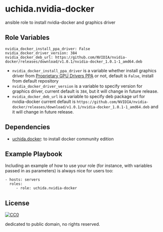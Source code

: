 uchida.nvidia-docker
====================

ansible role to install nvidia-docker and graphics driver

Role Variables
--------------

```
nvidia_docker_install_ppa_driver: False
nvidia_docker_driver_version: 384
nvidia_docker_deb_url: https://github.com/NVIDIA/nvidia-docker/releases/download/v1.0.1/nvidia-docker_1.0.1-1_amd64.deb
```

- `nvidia_docker_install_ppa_driver` is a variable whether install graphics driver from
  [Proprietary GPU Drivers PPA](https://launchpad.net/~graphics-drivers/+archive/ubuntu/ppa) or not,
  default is `False`, install from default repository
- `nvidia_docker_driver_version` is a variable to specify version for graphics driver,
  current default is `384`, but it will change in future release.
- `nvidia_docker_deb_url` is a variable to specify deb package url for nvidia-docker
  current default is `https://github.com/NVIDIA/nvidia-docker/releases/download/v1.0.1/nvidia-docker_1.0.1-1_amd64.deb`
  and it will change in future release.

Dependencies
------------

- [uchida.docker](https://galaxy.ansible.com/uchida/docker/): to install docker community edition

Example Playbook
----------------

Including an example of how to use your role (for instance, with variables passed in as parameters) is always nice for users too:

```
- hosts: servers
  roles:
     - role: uchida.nvidia-docker
```

License
-------

[![CC0](http://i.creativecommons.org/p/zero/1.0/88x31.png "CC0")](http://creativecommons.org/publicdomain/zero/1.0/deed)

dedicated to public domain, no rights reserved.
